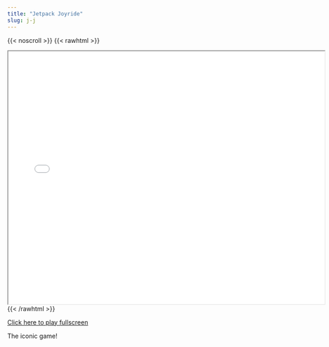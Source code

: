 ```yaml
---
title: "Jetpack Joyride"
slug: j-j
---
```


{{< noscroll >}}
{{< rawhtml >}}
<iframe width="720" height="576" name="iframe" src="/cjs-garchive/j-j/index.html"></iframe>
{{< /rawhtml >}}

[Click here to play fullscreen](/cjs-garchive/j-j)

The iconic game!
